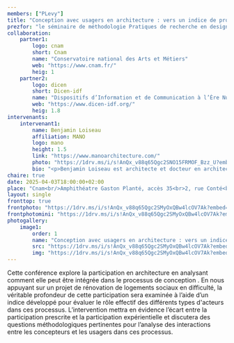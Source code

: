 ```yaml
---
members: ["PLevy"]
title: "Conception avec usagers en architecture : vers un indice de profondeur de participation"
prezfor: "le séminaire de méthodologie Pratiques de recherche en design et création"
collaboration:
    partner1:
        logo: cnam
        short: Cnam
        name: "Conservatoire national des Arts et Métiers"
        web: "https://www.cnam.fr/"
        heig: 1
    partner2:
        logo: dicen
        short: Dicen-idf
        name: "Dispositifs d’Information et de Communication à l’Ère Numérique – Paris, Ile de France (EA 7339)"
        web: "https://www.dicen-idf.org/"
        heig: 1.8
intervenants:
    intervenant1:
        name: Benjamin Loiseau
        affiliation: MANO 
        logo: mano
        height: 1.5
        link: "https://www.manoarchitecture.com/"
        photo: "https://1drv.ms/i/s!AnQx_v88q65Qgc2SNO15FRMOF_Bzz_U?embed=1&width=500"
        bio: "<p>Benjamin Loiseau est architecte et docteur en architecture. Il dirige MANO, une agence d'architecture spécialisée dans la conception participative. Ses travaux de recherche portent sur les processus de conception en architecture et la place que les usagers peuvent y prendre.</p>"
chaire: true
date: 2025-04-03T18:00:00+02:00
place: "Cnam<br/>Amphithéatre Gaston Planté, accès 35<br>2, rue Conté<br>75003 Paris"
layout: single
fronttop: true
frontphoto: "https://1drv.ms/i/s!AnQx_v88q65Qgc2SMyOxQBw4lcOV7Ak?embed=1&width=1000"
frontphotomini: "https://1drv.ms/i/s!AnQx_v88q65Qgc2SMyOxQBw4lcOV7Ak?embed=1&width=500"
photogallery:
    image1:
        order: 1
        name: "Conception avec usagers en architecture : vers un indice de profondeur de participation, par Benjamin Loiseau"
        src: "https://1drv.ms/i/s!AnQx_v88q65Qgc2SMyOxQBw4lcOV7Ak?embed=1&width=500"
        img: "https://1drv.ms/i/s!AnQx_v88q65Qgc2SMyOxQBw4lcOV7Ak?embed=1&width=1386"
---
```

Cette conférence explore la participation en architecture en analysant comment elle peut être intégrée dans le processus de conception . En nous appuyant sur un projet de rénovation de logements sociaux en difficulté, la véritable profondeur de cette participation sera examinée à l’aide d’un indice développé pour évaluer le rôle effectif des différents types d'acteurs dans ces processus. L’intervention mettra en évidence l’écart entre la participation prescrite et la participation expérientielle et discutera des questions méthodologiques pertinentes pour l’analyse des interactions entre les concepteurs et les usagers dans ces processus.
